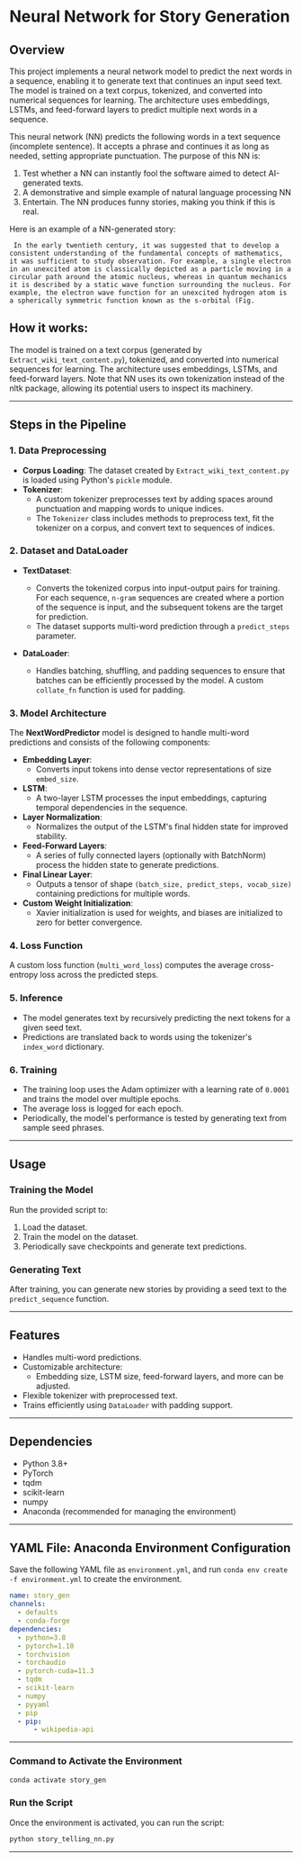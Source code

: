 # Neural Network for Story Generation

## Overview
This project implements a neural network model to predict the next words in a sequence, enabling it to generate text that continues an input seed text. The model is trained on a text corpus, tokenized, and converted into numerical sequences for learning. The architecture uses embeddings, LSTMs, and feed-forward layers to predict multiple next words in a sequence.

This neural network (NN) predicts the following words in a text sequence (incomplete sentence). It accepts a phrase and continues it as long as needed, setting appropriate punctuation. The purpose of this NN is:  
1. Test whether a NN can instantly fool the software aimed to detect AI-generated texts.
2. A demonstrative and simple example of natural language processing NN
3. Entertain. The NN produces funny stories, making you think if this is real.

Here is an example of a NN-generated story:

``` In the early twentieth century, it was suggested that to develop a consistent understanding of the fundamental concepts of mathematics, it was sufficient to study observation. For example, a single electron in an unexcited atom is classically depicted as a particle moving in a circular path around the atomic nucleus, whereas in quantum mechanics it is described by a static wave function surrounding the nucleus. For example, the electron wave function for an unexcited hydrogen atom is a spherically symmetric function known as the s-orbital (Fig.```

## How it works:

The model is trained on a text corpus (generated by `Extract_wiki_text_content.py`), tokenized, and converted into numerical sequences for learning. The architecture uses embeddings, LSTMs, and feed-forward layers.  Note that NN uses its own tokenization instead of the nltk package, allowing its potential users to inspect its machinery.

---

## Steps in the Pipeline

### 1. **Data Preprocessing**
- **Corpus Loading**: The dataset created by `Extract_wiki_text_content.py` is loaded using Python's `pickle` module.
- **Tokenizer**:
  - A custom tokenizer preprocesses text by adding spaces around punctuation and mapping words to unique indices.
  - The `Tokenizer` class includes methods to preprocess text, fit the tokenizer on a corpus, and convert text to sequences of indices.

### 2. **Dataset and DataLoader**
- **TextDataset**:
  - Converts the tokenized corpus into input-output pairs for training. For each sequence, `n-gram` sequences are created where a portion of the sequence is input, and the subsequent tokens are the target for prediction.
  - The dataset supports multi-word prediction through a `predict_steps` parameter.

- **DataLoader**:
  - Handles batching, shuffling, and padding sequences to ensure that batches can be efficiently processed by the model. A custom `collate_fn` function is used for padding.

### 3. **Model Architecture**
The **NextWordPredictor** model is designed to handle multi-word predictions and consists of the following components:
- **Embedding Layer**:
  - Converts input tokens into dense vector representations of size `embed_size`.
- **LSTM**:
  - A two-layer LSTM processes the input embeddings, capturing temporal dependencies in the sequence.
- **Layer Normalization**:
  - Normalizes the output of the LSTM's final hidden state for improved stability.
- **Feed-Forward Layers**:
  - A series of fully connected layers (optionally with BatchNorm) process the hidden state to generate predictions.
- **Final Linear Layer**:
  - Outputs a tensor of shape `(batch_size, predict_steps, vocab_size)` containing predictions for multiple words.
- **Custom Weight Initialization**:
  - Xavier initialization is used for weights, and biases are initialized to zero for better convergence.

### 4. **Loss Function**
A custom loss function (`multi_word_loss`) computes the average cross-entropy loss across the predicted steps.

### 5. **Inference**
- The model generates text by recursively predicting the next tokens for a given seed text.
- Predictions are translated back to words using the tokenizer's `index_word` dictionary.

### 6. **Training**
- The training loop uses the Adam optimizer with a learning rate of `0.0001` and trains the model over multiple epochs.
- The average loss is logged for each epoch.
- Periodically, the model's performance is tested by generating text from sample seed phrases.

---

## Usage

### **Training the Model**
Run the provided script to:
1. Load the dataset.
2. Train the model on the dataset.
3. Periodically save checkpoints and generate text predictions.

### **Generating Text**
After training, you can generate new stories by providing a seed text to the `predict_sequence` function.

---

## Features
- Handles multi-word predictions.
- Customizable architecture:
  - Embedding size, LSTM size, feed-forward layers, and more can be adjusted.
- Flexible tokenizer with preprocessed text.
- Trains efficiently using `DataLoader` with padding support.

---

## Dependencies
- Python 3.8+
- PyTorch
- tqdm
- scikit-learn
- numpy
- Anaconda (recommended for managing the environment)

---

## YAML File: Anaconda Environment Configuration

Save the following YAML file as `environment.yml`, and run `conda env create -f environment.yml` to create the environment.

```yaml
name: story_gen
channels:
  - defaults
  - conda-forge
dependencies:
  - python=3.8
  - pytorch=1.10
  - torchvision
  - torchaudio
  - pytorch-cuda=11.3
  - tqdm
  - scikit-learn
  - numpy
  - pyyaml
  - pip
  - pip:
      - wikipedia-api
```

---

### **Command to Activate the Environment**
```bash
conda activate story_gen
```

### **Run the Script**
Once the environment is activated, you can run the script:

```bash
python story_telling_nn.py
```

---



